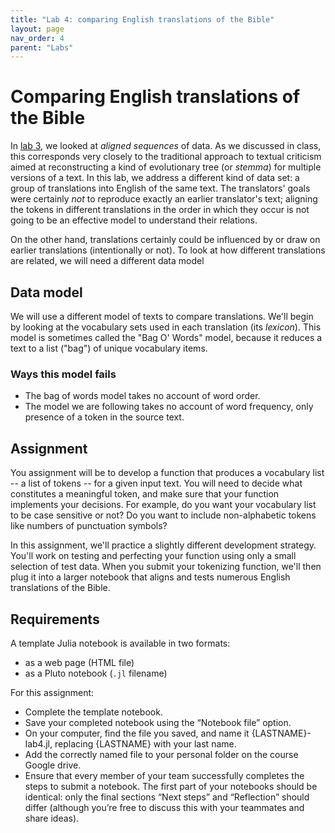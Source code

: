 ```yaml
---
title: "Lab 4: comparing English translations of the Bible"
layout: page
nav_order: 4
parent: "Labs"
---
```


# Comparing English translations of the Bible

In [lab 3](../lab3/), we looked at *aligned sequences* of data. As we discussed in class, this corresponds very closely to the traditional approach to textual criticism aimed at reconstructing a kind of evolutionary tree (or *stemma*) for multiple versions of a text. In this lab, we address a different kind of data set: a group of translations into English of the same text. The translators' goals were certainly *not* to reproduce exactly an earlier translator's text; aligning the tokens in different translations in the order in which they occur is not going to be an effective model to understand their relations.

On the other hand, translations certainly could be influenced by or draw on earlier translations (intentionally or not). To look at how different translations are related, we will need a different data model

## Data model

We will use a different model of texts to compare translations. We'll begin by looking at the vocabulary sets used in each translation (its *lexicon*). This model is sometimes called the "Bag O' Words" model, because it reduces a text to a list ("bag") of unique vocabulary items.

### Ways this model fails

- The bag of words model takes no account of word order.
- The model we are following takes no account of word frequency, only presence of a token in the source text.

## Assignment 

You assignment will be to develop a function that produces a vocabulary list -- a list of tokens -- for a given input text.  You will need to decide what constitutes a meaningful token, and make sure that your function implements your decisions. For example, do you want your vocabulary list to be case sensitive or not? Do you want to include non-alphabetic tokens like numbers of punctuation symbols?  

In this assignment, we'll practice a slightly different development strategy. You'll work on testing and perfecting your function using only a small selection of test data. When you submit your tokenizing function, we'll then plug it into a larger notebook that aligns and tests numerous English translations of the Bible.


## Requirements

A template Julia notebook is available in two formats:

- as a web page (HTML file)
- as a Pluto notebook (`.jl` filename)

For this assignment:

- Complete the template notebook.
- Save your completed notebook using the “Notebook file” option.
- On your computer, find the file you saved, and name it {LASTNAME}-lab4.jl, replacing {LASTNAME} with your last name.
- Add the correctly named file to your personal folder on the course Google drive.
- Ensure that every member of your team successfully completes the steps to submit a notebook. The first part of your notebooks should be identical: only the final sections “Next steps” and “Reflection” should differ (although you’re free to discuss this with your teammates and share ideas).

